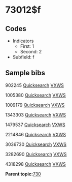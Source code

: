 # 73012$f

## Codes

-   Indicators
    -   First: 1
    -   Second: 2
-   Subfield: f

## Sample bibs

902245 [Quicksearch](https://search.library.yale.edu/catalog/902245) [VXWS](http://prodorbis.library.yale.edu:7014/vxws/GetHoldingsService?bibId=902245)

1005380 [Quicksearch](https://search.library.yale.edu/catalog/1005380) [VXWS](http://prodorbis.library.yale.edu:7014/vxws/GetHoldingsService?bibId=1005380)

1009179 [Quicksearch](https://search.library.yale.edu/catalog/1009179) [VXWS](http://prodorbis.library.yale.edu:7014/vxws/GetHoldingsService?bibId=1009179)

1343303 [Quicksearch](https://search.library.yale.edu/catalog/1343303) [VXWS](http://prodorbis.library.yale.edu:7014/vxws/GetHoldingsService?bibId=1343303)

1479537 [Quicksearch](https://search.library.yale.edu/catalog/1479537) [VXWS](http://prodorbis.library.yale.edu:7014/vxws/GetHoldingsService?bibId=1479537)

2214846 [Quicksearch](https://search.library.yale.edu/catalog/2214846) [VXWS](http://prodorbis.library.yale.edu:7014/vxws/GetHoldingsService?bibId=2214846)

3036730 [Quicksearch](https://search.library.yale.edu/catalog/3036730) [VXWS](http://prodorbis.library.yale.edu:7014/vxws/GetHoldingsService?bibId=3036730)

3282690 [Quicksearch](https://search.library.yale.edu/catalog/3282690) [VXWS](http://prodorbis.library.yale.edu:7014/vxws/GetHoldingsService?bibId=3282690)

4318298 [Quicksearch](https://search.library.yale.edu/catalog/4318298) [VXWS](http://prodorbis.library.yale.edu:7014/vxws/GetHoldingsService?bibId=4318298)

**Parent topic:**[730](../../tags/730/730.md)

